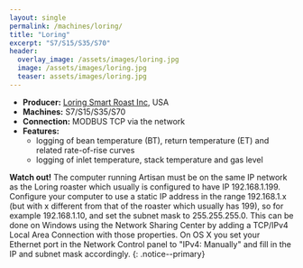 ```yaml
---
layout: single
permalink: /machines/loring/
title: "Loring"
excerpt: "S7/S15/S35/S70"
header:
  overlay_image: /assets/images/loring.jpg
  image: /assets/images/loring.jpg
  teaser: assets/images/loring.jpg
---
```

* __Producer:__ [Loring Smart Roast Inc](https://loring.com), USA
* __Machines:__ S7/S15/S35/S70
* __Connection:__ MODBUS TCP via the network
* __Features:__ 
  - logging of bean temperature (BT), return temperature (ET) and related rate-of-rise curves
  - logging of inlet temperature, stack temperature and gas level

**Watch out!** The computer running Artisan must be on the same IP network as the Loring roaster which usually is configured to have IP 192.168.1.199. Configure your computer to use a static IP address in the range 192.168.1.x (but with x different from that of the roaster which usually has 199), so for example 192.168.1.10, and set the subnet mask to 255.255.255.0. This can be done on Windows using the Network Sharing Center by adding a TCP/IPv4 Local Area Connection with those properties. On OS X you set your Ethernet port in the Network Control panel to "IPv4: Manually" and fill in the IP and subnet mask accordingly.
{: .notice--primary}